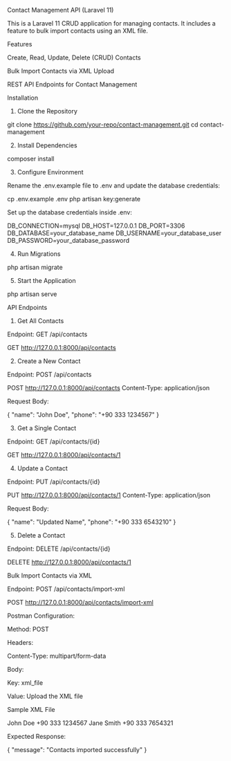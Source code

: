Contact Management API (Laravel 11)

This is a Laravel 11 CRUD application for managing contacts. It includes a feature to bulk import contacts using an XML file.

Features

Create, Read, Update, Delete (CRUD) Contacts

Bulk Import Contacts via XML Upload

REST API Endpoints for Contact Management

Installation

1. Clone the Repository

git clone https://github.com/your-repo/contact-management.git
cd contact-management

2. Install Dependencies

composer install

3. Configure Environment

Rename the .env.example file to .env and update the database credentials:

cp .env.example .env
php artisan key:generate

Set up the database credentials inside .env:

DB_CONNECTION=mysql
DB_HOST=127.0.0.1
DB_PORT=3306
DB_DATABASE=your_database_name
DB_USERNAME=your_database_user
DB_PASSWORD=your_database_password

4. Run Migrations

php artisan migrate

5. Start the Application

php artisan serve

API Endpoints

1. Get All Contacts

Endpoint: GET /api/contacts

GET http://127.0.0.1:8000/api/contacts

2. Create a New Contact

Endpoint: POST /api/contacts

POST http://127.0.0.1:8000/api/contacts
Content-Type: application/json

Request Body:

{
    "name": "John Doe",
    "phone": "+90 333 1234567"
}

3. Get a Single Contact

Endpoint: GET /api/contacts/{id}

GET http://127.0.0.1:8000/api/contacts/1

4. Update a Contact

Endpoint: PUT /api/contacts/{id}

PUT http://127.0.0.1:8000/api/contacts/1
Content-Type: application/json

Request Body:

{
    "name": "Updated Name",
    "phone": "+90 333 6543210"
}

5. Delete a Contact

Endpoint: DELETE /api/contacts/{id}

DELETE http://127.0.0.1:8000/api/contacts/1

Bulk Import Contacts via XML

Endpoint: POST /api/contacts/import-xml

POST http://127.0.0.1:8000/api/contacts/import-xml

Postman Configuration:

Method: POST

Headers:

Content-Type: multipart/form-data

Body:

Key: xml_file

Value: Upload the XML file

Sample XML File

<?xml version="1.0" encoding="UTF-8"?>
<contacts>
    <contact>
        <name>John Doe</name>
        <phone>+90 333 1234567</phone>
    </contact>
    <contact>
        <name>Jane Smith</name>
        <phone>+90 333 7654321</phone>
    </contact>
</contacts>

Expected Response:

{
    "message": "Contacts imported successfully"
}

